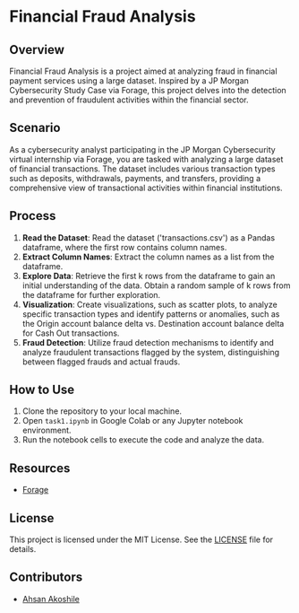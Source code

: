 # Financial Fraud Analysis

## Overview
Financial Fraud Analysis is a project aimed at analyzing fraud in financial payment services using a large dataset. Inspired by a JP Morgan Cybersecurity Study Case via Forage, this project delves into the detection and prevention of fraudulent activities within the financial sector.

## Scenario
As a cybersecurity analyst participating in the JP Morgan Cybersecurity virtual internship via Forage, you are tasked with analyzing a large dataset of financial transactions. The dataset includes various transaction types such as deposits, withdrawals, payments, and transfers, providing a comprehensive view of transactional activities within financial institutions.

## Process
1. **Read the Dataset**: Read the dataset ('transactions.csv') as a Pandas dataframe, where the first row contains column names.
2. **Extract Column Names**: Extract the column names as a list from the dataframe.
3. **Explore Data**: Retrieve the first k rows from the dataframe to gain an initial understanding of the data. Obtain a random sample of k rows from the dataframe for further exploration.
4. **Visualization**: Create visualizations, such as scatter plots, to analyze specific transaction types and identify patterns or anomalies, such as the Origin account balance delta vs. Destination account balance delta for Cash Out transactions.
5. **Fraud Detection**: Utilize fraud detection mechanisms to identify and analyze fraudulent transactions flagged by the system, distinguishing between flagged frauds and actual frauds.

## How to Use
1. Clone the repository to your local machine.
2. Open `task1.ipynb` in Google Colab or any Jupyter notebook environment.
3. Run the notebook cells to execute the code and analyze the data.

## Resources
- [Forage](https://www.theforage.com/?ref=g45XpK5j36bJjxWdA)

## License
This project is licensed under the MIT License. See the [LICENSE](https://github.com/AhsanA3/Financial-Fraud-Analysis/blob/main/LICENSE) file for details.

## Contributors
- [Ahsan Akoshile](https://github.com/AhsanA3)
